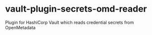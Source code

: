 # vault-plugin-secrets-omd-reader
Plugin for HashiCorp Vault which reads credential secrets from OpenMetadata
